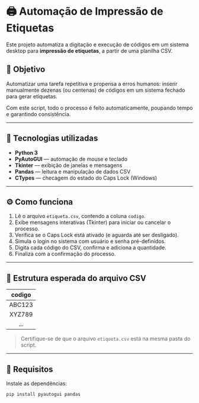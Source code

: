 # 🖨️ Automação de Impressão de Etiquetas

Este projeto automatiza a digitação e execução de códigos em um sistema desktop para **impressão de etiquetas**, a partir de uma planilha CSV.

## 🚀 Objetivo
Automatizar uma tarefa repetitiva e propensa a erros humanos: inserir manualmente dezenas (ou centenas) de códigos em um sistema fechado para gerar etiquetas.

Com este script, todo o processo é feito automaticamente, poupando tempo e garantindo consistência.

---

## 🧠 Tecnologias utilizadas
- **Python 3**
- **PyAutoGUI** — automação de mouse e teclado  
- **Tkinter** — exibição de janelas e mensagens  
- **Pandas** — leitura e manipulação de dados CSV  
- **CTypes** — checagem do estado do Caps Lock (Windows)

---

## ⚙️ Como funciona
1. Lê o arquivo `etiqueta.csv`, contendo a coluna `codigo`.
2. Exibe mensagens interativas (Tkinter) para iniciar ou cancelar o processo.
3. Verifica se o Caps Lock está ativado (e aguarda até ser desligado).
4. Simula o login no sistema com usuário e senha pré-definidos.
5. Digita cada código do CSV, confirma e adiciona a quantidade.
6. Finaliza com a confirmação do processo.

---

## 📂 Estrutura esperada do arquivo CSV

| codigo |
|:------:|
| ABC123 |
| XYZ789 |
| ...    |

> Certifique-se de que o arquivo `etiqueta.csv` está na mesma pasta do script.

---

## 🧰 Requisitos
Instale as dependências:
```bash
pip install pyautogui pandas
